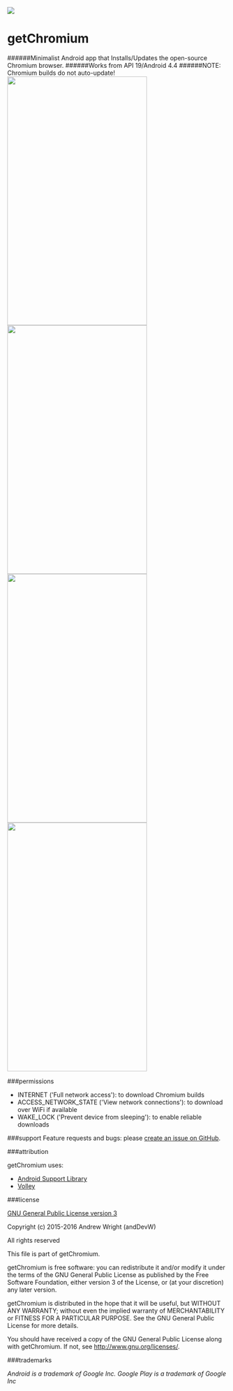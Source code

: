 ![](https://github.com/andDevW/getChromium/blob/master/app/src/main/res/mipmap-xhdpi/ic_launcher.png) 
# getChromium
######Minimalist Android app that Installs/Updates the open-source Chromium browser.
######Works from API 19/Android 4.4
######NOTE: Chromium builds do not auto-update!  
<img src="https://github.com/andDevW/getChromium/blob/res/getChromium_RES/device-2016-03-25-185544.png" width="320" height="569" /><img src="https://github.com/andDevW/getChromium/blob/res/getChromium_RES/device-2016-03-25-185701.png" width="320" height="569" />
<img src="https://github.com/andDevW/getChromium/blob/res/getChromium_RES/device-2016-03-25-185809.png" width="320" height="569" /><img src="https://github.com/andDevW/getChromium/blob/res/getChromium_RES/device-2016-03-25-185920.png" width="320" height="569" />


###permissions

* INTERNET ('Full network access'): to download Chromium builds
* ACCESS_NETWORK_STATE ('View network connections'): to download over WiFi if available
* WAKE_LOCK ('Prevent device from sleeping'): to enable reliable downloads
 

###support
Feature requests and bugs: please [create an issue on GitHub](https://github.com/andDevW/getChromium/issues/).

###attribution

getChromium uses:

* [Android Support Library](https://developer.android.com/tools/support-library/index.html/)
* [Volley](https://android.googlesource.com/platform/frameworks/volley/)

###license

[GNU General Public License version 3](http://www.gnu.org/licenses/gpl.txt)

Copyright (c) 2015-2016 Andrew Wright (andDevW)

All rights reserved

This file is part of getChromium.

getChromium is free software: you can redistribute it and/or modify it under the terms of the GNU General Public License as published by the Free Software Foundation, either version 3 of the License, or (at your discretion) any later version.

getChromium is distributed in the hope that it will be useful, but WITHOUT ANY WARRANTY; without even the implied warranty of MERCHANTABILITY or FITNESS FOR A PARTICULAR PURPOSE. See the GNU General Public License for more details.

You should have received a copy of the GNU General Public License along with getChromium. If not, see http://www.gnu.org/licenses/.

###trademarks

*Android is a trademark of Google Inc. Google Play is a trademark of Google Inc*
